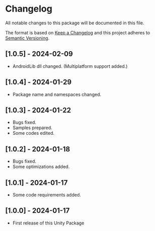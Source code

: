 # Changelog
All notable changes to this package will be documented in this file.

The format is based on [Keep a Changelog](http://keepachangelog.com/en/1.0.0/)
and this project adheres to [Semantic Versioning](http://semver.org/spec/v2.0.0.html).

## [1.0.5] - 2024-02-09
- AndroidLib dll changed. (Multiplatform support added.)

## [1.0.4] - 2024-01-29
- Package name and namespaces changed.

## [1.0.3] - 2024-01-22
- Bugs fixed.
- Samples prepared.
- Some codes edited.

## [1.0.2] - 2024-01-18
- Bugs fixed.
- Some optimizations added.

## [1.0.1] - 2024-01-17
- Some code requirements added.

## [1.0.0] - 2024-01-17
- First release of this Unity Package